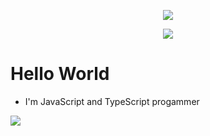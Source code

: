 <!--
**otoniel19/otoniel19** is a ✨ _special_ ✨ repository because its `README.md` (this file) appears on your GitHub profile.

Here are some ideas to get you started:

- 🔭 I’m currently working on ...
- 🌱 I’m currently learning ...
- 👯 I’m looking to collaborate on ...
- 🤔 I’m looking for help with ...
- 💬 Ask me about ...
- 📫 How to reach me: ...
- 😄 Pronouns: ...
- ⚡ Fun fact: ...
-->

<p style="text-align: center;">
  <img src="https://img.shields.io/badge/TypeScript-007ACC?style=for-the-badge&logo=typescript&logoColor=white">
</p>

<p style="text-align: center;">
  <img src="https://img.shields.io/badge/JavaScript-F7DF1E?style=for-the-badge&logo=javascript&logoColor=white">
</p>

# Hello World
- I'm JavaScript and TypeScript progammer

<img src="https://github-readme-stats.vercel.app/api/top-langs/?username=otoniel19&theme=dark&hide_langs_below=1">


